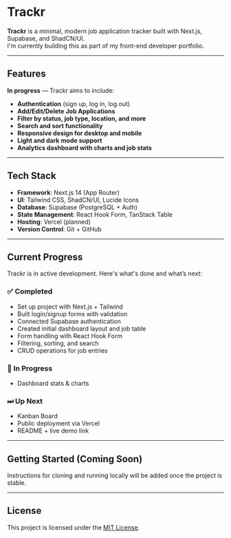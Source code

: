 # Trackr

**Trackr** is a minimal, modern job application tracker built with Next.js, Supabase, and ShadCN/UI.  
I'm currently building this as part of my front-end developer portfolio.

---

## Features

**In progress** — Trackr aims to include:

- **Authentication** (sign up, log in, log out)
- **Add/Edit/Delete Job Applications**
- **Filter by status, job type, location, and more**
- **Search and sort functionality**
- **Responsive design for desktop and mobile**
- **Light and dark mode support**
- **Analytics dashboard with charts and job stats**

---

## Tech Stack

- **Framework**: Next.js 14 (App Router)
- **UI**: Tailwind CSS, ShadCN/UI, Lucide Icons
- **Database**: Supabase (PostgreSQL + Auth)
- **State Management**: React Hook Form, TanStack Table
- **Hosting**: Vercel (planned)
- **Version Control**: Git + GitHub

---

## Current Progress

Trackr is in active development. Here's what's done and what’s next:

### ✅ Completed
- Set up project with Next.js + Tailwind
- Built login/signup forms with validation
- Connected Supabase authentication
- Created initial dashboard layout and job table
- Form handling with React Hook Form
- Filtering, sorting, and search
- CRUD operations for job entries


### 🚧 In Progress
- Dashboard stats & charts

### ⏭ Up Next
- Kanban Board
- Public deployment via Vercel
- README + live demo link

---

## Getting Started (Coming Soon)

Instructions for cloning and running locally will be added once the project is stable.

---

## License

This project is licensed under the [MIT License](https://opensource.org/license/mit).
